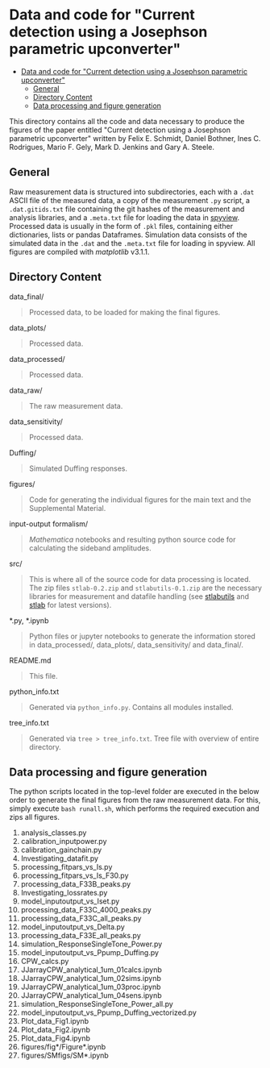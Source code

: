 # Data and code for "Current detection using a Josephson parametric upconverter"

- [Data and code for &quot;Current detection using a Josephson parametric upconverter&quot;](#data-and-code-for-quotcurrent-detection-using-a-josephson-parametric-upconverterquot)
  - [General](#general)
  - [Directory Content](#directory-content)
  - [Data processing and figure generation](#data-processing-and-figure-generation)

This directory contains all the code and data necessary to produce the figures of the paper entitled "Current detection using a Josephson parametric upconverter" written by Felix E. Schmidt, Daniel Bothner, Ines C. Rodrigues, Mario F. Gely, Mark D. Jenkins and Gary A. Steele.

## General

Raw measurement data is structured into subdirectories, each with a `.dat` ASCII file of the measured data, a copy of the measurement `.py` script, a `.dat.gitids.txt` file containing the git hashes of the measurement and analysis libraries, and a `.meta.txt` file for loading the data in [spyview](https://github.com/gsteele13/spyview).
Processed data is usually in the form of `.pkl` files, containing either dictionaries, lists or pandas Dataframes.
Simulation data consists of the simulated data in the `.dat` and the `.meta.txt` file for loading in spyview.
All figures are compiled with _matplotlib_ v3.1.1.

## Directory Content

data_final/
>Processed data, to be loaded for making the final figures.

data_plots/
>Processed data.

data_processed/
>Processed data.

data_raw/
>The raw measurement data.

data_sensitivity/
>Processed data.

Duffing/
>Simulated Duffing responses.

figures/
>Code for generating the individual figures for the main text and the Supplemental Material.

input-output formalism/
>_Mathematica_ notebooks and resulting python source code for calculating the sideband amplitudes.

src/
>This is where all of the source code for data processing is located.
>The zip files `stlab-0.2.zip` and `stlabutils-0.1.zip` are the necessary libraries for measurement and datafile handling (see [stlabutils](https://github.com/steelelab-delft/stlabutils) and [stlab](https://github.com/steelelab-delft/stlab) for latest versions).

*.py, *.ipynb
>Python files or jupyter notebooks to generate the information stored in data_processed/, data_plots/, data_sensitivity/ and data_final/.

README.md
>This file.

python_info.txt
>Generated via `python_info.py`. Contains all modules installed.

tree_info.txt
>Generated via `tree > tree_info.txt`. Tree file with overview of entire directory.

## Data processing and figure generation

The python scripts located in the top-level folder are executed in the below order to generate the final figures from the raw measurement data.
For this, simply execute `bash runall.sh`, which performs the required execution and zips all figures.

1. analysis_classes.py
2. calibration_inputpower.py
3. calibration_gainchain.py
4. Investigating_datafit.py
5. processing_fitpars_vs_Is.py
6. processing_fitpars_vs_Is_F30.py
7. processing_data_F33B_peaks.py
8. Investigating_lossrates.py
9. model_inputoutput_vs_Iset.py
10. processing_data_F33C_4000_peaks.py
11. processing_data_F33C_all_peaks.py
12. model_inputoutput_vs_Delta.py
13. processing_data_F33E_all_peaks.py
14. simulation_ResponseSingleTone_Power.py
15. model_inputoutput_vs_Ppump_Duffing.py
16. CPW_calcs.py
17. JJarrayCPW_analytical_1um_01calcs.ipynb
18. JJarrayCPW_analytical_1um_02sims.ipynb
19. JJarrayCPW_analytical_1um_03proc.ipynb
20. JJarrayCPW_analytical_1um_04sens.ipynb
21. simulation_ResponseSingleTone_Power_all.py
22. model_inputoutput_vs_Ppump_Duffing_vectorized.py
23. Plot_data_Fig1.ipynb
24. Plot_data_Fig2.ipynb
25. Plot_data_Fig4.ipynb
26. figures/fig*/Figure*.ipynb
27. figures/SMfigs/SM*.ipynb
